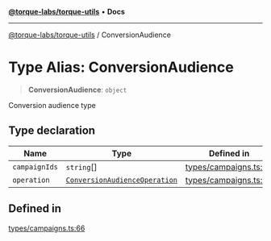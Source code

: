[**@torque-labs/torque-utils**](../README.md) • **Docs**

***

[@torque-labs/torque-utils](../README.md) / ConversionAudience

# Type Alias: ConversionAudience

> **ConversionAudience**: `object`

Conversion audience type

## Type declaration

| Name | Type | Defined in |
| ------ | ------ | ------ |
| `campaignIds` | `string`[] | [types/campaigns.ts:59](https://github.com/torque-labs/torque-utils/blob/c76fb4101d477d1e8e6fb4f5de7a277964527c27/types/campaigns.ts#L59) |
| `operation` | [`ConversionAudienceOperation`](../enumerations/ConversionAudienceOperation.md) | [types/campaigns.ts:60](https://github.com/torque-labs/torque-utils/blob/c76fb4101d477d1e8e6fb4f5de7a277964527c27/types/campaigns.ts#L60) |

## Defined in

[types/campaigns.ts:66](https://github.com/torque-labs/torque-utils/blob/c76fb4101d477d1e8e6fb4f5de7a277964527c27/types/campaigns.ts#L66)
